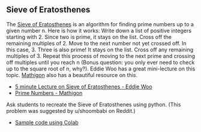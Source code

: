 ## Sieve of Eratosthenes

The [Sieve of Eratosthenes](https://en.wikipedia.org/wiki/Sieve_of_Eratosthenes) is an algorithm for finding prime numbers up to a given number n. Here is how it works: Write down a list of positive integers starting with 2. Since two is prime, it stays on the list. Cross off the remaining multiples of 2. Move to the next number not yet crossed off. In this case, 3. Three is also prime! It stays on the list.  Cross off any remaining multiples of 3. Repeat this process of moving to the next prime and crossing off multiples until you reach n (Bonus question: you only ever need to check up to the square root of n, why?). Eddie Woo has a great mini-lecture on this topic. [Mathigon](https://mathigon.org) also has a beautiful resource on this.

- [5 minute Lecture on Sieve of Eratosthenes - Eddie Woo ](https://youtu.be/Lj_SzTGr-G4)
- [Prime Numbers - Mathigon](https://mathigon.org/course/divisibility/primes)

Ask students to recreate the Sieve of Eratosthenes using python. (This problem was suggested by u/shoombabi on Reddit.) 

- [Sample code using Colab](Sieve_of_Eratosthenes.ipynb)

